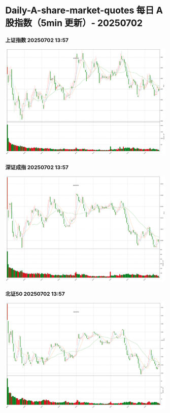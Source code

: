 
# Daily-A-share-market-quotes 每日 A 股指数（5min 更新）- 20250702

### 上证指数 20250702 13:57
![](./fig/2025/7/20250702-sh000001.png)

### 深证成指 20250702 13:57
![](./fig/2025/7/20250702-sz399001.png)

### 北证50 20250702 13:57
![](./fig/2025/7/20250702-bj899050.png)
